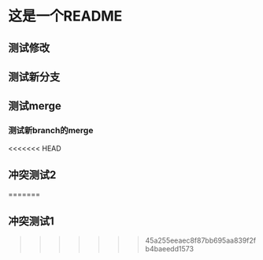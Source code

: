 # 这是一个README
## 测试修改
## 测试新分支


## 测试merge

### 测试新branch的merge

<<<<<<< HEAD
## 冲突测试2
=======
## 冲突测试1
>>>>>>> 45a255eeaec8f87bb695aa839f2fb4baeedd1573
